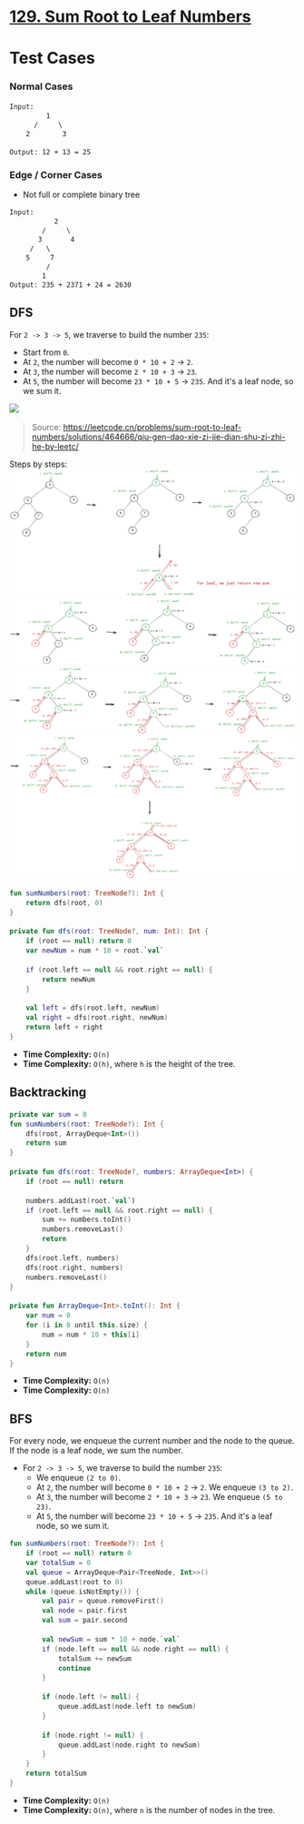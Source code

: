 # [129. Sum Root to Leaf Numbers](https://leetcode.com/problems/sum-root-to-leaf-numbers/description/)

# Test Cases
### Normal Cases
```
Input: 
         1
      /     \
    2        3

Output: 12 + 13 = 25
```
### Edge / Corner Cases
* Not full or complete binary tree
```
Input: 
           2
        /     \ 
       3       4
     /   \
    5     7
         /
        1
Output: 235 + 2371 + 24 = 2630
```

## DFS
For `2 -> 3 -> 5`, we traverse to build the number `235`: 
* Start from `0`.
* At `2`, the number will become `0 * 10 + 2` -> `2`.
* At `3`, the number will become `2 * 10 + 3` -> `23`.
* At `5`, the number will become `23 * 10 + 5` -> `235`. And it's a leaf node, so we sum it.

![](https://assets.leetcode-cn.com/solution-static/129/fig1.png)
> Source: https://leetcode.cn/problems/sum-root-to-leaf-numbers/solutions/464666/qiu-gen-dao-xie-zi-jie-dian-shu-zi-zhi-he-by-leetc/

Steps by steps:
![](../media/129.sum-root-to-leaf-numbers-1.png)
![](../media/129.sum-root-to-leaf-numbers-2.png)
![](../media/129.sum-root-to-leaf-numbers-3.png)
![](../media/129.sum-root-to-leaf-numbers-4.png)
```kotlin
fun sumNumbers(root: TreeNode?): Int {
    return dfs(root, 0)
}

private fun dfs(root: TreeNode?, num: Int): Int {
    if (root == null) return 0
    var newNum = num * 10 + root.`val`

    if (root.left == null && root.right == null) {
        return newNum
    }

    val left = dfs(root.left, newNum)
    val right = dfs(root.right, newNum)
    return left + right
}
```

* **Time Complexity:** `O(n)`
* **Time Complexity:** `O(h)`, where `h` is the height of the tree.

## Backtracking
```kotlin
private var sum = 0
fun sumNumbers(root: TreeNode?): Int {
    dfs(root, ArrayDeque<Int>())
    return sum
}

private fun dfs(root: TreeNode?, numbers: ArrayDeque<Int>) {
    if (root == null) return

    numbers.addLast(root.`val`)
    if (root.left == null && root.right == null) {
        sum += numbers.toInt()
        numbers.removeLast()
        return
    }
    dfs(root.left, numbers)
    dfs(root.right, numbers)
    numbers.removeLast()
}

private fun ArrayDeque<Int>.toInt(): Int {
    var num = 0
    for (i in 0 until this.size) {
        num = num * 10 + this[i]
    }
    return num
}
```

* **Time Complexity:** `O(n)`
* **Time Complexity:** `O(n)`

## BFS
For every node, we enqueue the current number and the node to the queue. If the node is a leaf node, we sum the number.

* For `2 -> 3 -> 5`, we traverse to build the number `235`: 
  * We enqueue `(2 to 0)`.
  * At `2`, the number will become `0 * 10 + 2` -> `2`. We enqueue `(3 to 2)`.
  * At `3`, the number will become `2 * 10 + 3` -> `23`. We enqueue `(5 to 23)`.
  * At `5`, the number will become `23 * 10 + 5` -> `235`. And it's a leaf node, so we sum it.

```kotlin
fun sumNumbers(root: TreeNode?): Int {
    if (root == null) return 0
    var totalSum = 0
    val queue = ArrayDeque<Pair<TreeNode, Int>>()
    queue.addLast(root to 0)
    while (queue.isNotEmpty()) {
        val pair = queue.removeFirst()
        val node = pair.first
        val sum = pair.second

        val newSum = sum * 10 + node.`val`
        if (node.left == null && node.right == null) {
            totalSum += newSum
            continue
        }

        if (node.left != null) {
            queue.addLast(node.left to newSum)
        }

        if (node.right != null) {
            queue.addLast(node.right to newSum)
        }
    }
    return totalSum
}
```

* **Time Complexity:** `O(n)`
* **Time Complexity:** `O(n)`, where `n` is the number of nodes in the tree.